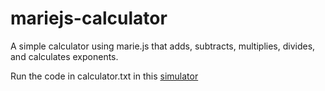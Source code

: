 # mariejs-calculator
A simple calculator using marie.js that adds, subtracts, multiplies, divides, and calculates exponents.

Run the code in calculator.txt in this [simulator](https://marie.js.org/)

